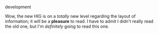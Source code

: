 development

Wow, the new HIG is on a *totally* new level regarding the layout of information; it will be a **pleasure** to read. I have to admit I didn't really read the old one, but I'm *definitely* going to read this one.
